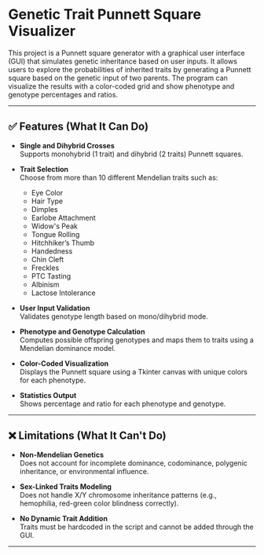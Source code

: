 # Genetic Trait Punnett Square Visualizer

This project is a Punnett square generator with a graphical user interface (GUI) that simulates genetic inheritance based on user inputs. It allows users to explore the probabilities of inherited traits by generating a Punnett square based on the genetic input of two parents. The program can visualize the results with a color-coded grid and show phenotype and genotype percentages and ratios.

---

## ✅ Features (What It Can Do)

- **Single and Dihybrid Crosses**  
  Supports monohybrid (1 trait) and dihybrid (2 traits) Punnett squares.

- **Trait Selection**  
  Choose from more than 10 different Mendelian traits such as:
  - Eye Color
  - Hair Type
  - Dimples
  - Earlobe Attachment
  - Widow's Peak
  - Tongue Rolling
  - Hitchhiker’s Thumb
  - Handedness
  - Chin Cleft
  - Freckles
  - PTC Tasting
  - Albinism
  - Lactose Intolerance

- **User Input Validation**  
  Validates genotype length based on mono/dihybrid mode.

- **Phenotype and Genotype Calculation**  
  Computes possible offspring genotypes and maps them to traits using a Mendelian dominance model.

- **Color-Coded Visualization**  
  Displays the Punnett square using a Tkinter canvas with unique colors for each phenotype.

- **Statistics Output**  
  Shows percentage and ratio for each phenotype and genotype.

---

## ❌ Limitations (What It Can't Do)

- **Non-Mendelian Genetics**  
  Does not account for incomplete dominance, codominance, polygenic inheritance, or environmental influence.

- **Sex-Linked Traits Modeling**  
  Does not handle X/Y chromosome inheritance patterns (e.g., hemophilia, red-green color blindness correctly).

- **No Dynamic Trait Addition**  
  Traits must be hardcoded in the script and cannot be added through the GUI.

---
